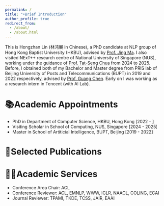 ```yaml
---
permalink: /
title: "☀️Brief Introduction"
author_profile: true
redirect_from: 
  - /about/
  - /about.html
---
```


This is Hongzhan Lin (林鸿展 in Chinese), a PhD candidate at NLP group of Hong Kong Baptist University (HKBU), advised by [Prof. Jing Ma](https://majingcuhk.github.io/). I also visited NExT++ research centre of National University of Singapore (NUS), working under the guidance of [Prof. Tat-Seng Chua](https://www.chuatatseng.com/) from 2024 to 2025. Before, I obtained both of my Bachelor and Master degree from PRIS lab of Beijing University of Posts and Telecommunications (BUPT) in 2019 and 2022 respectively, advised by [Prof. Guang Chen](https://x.com/fly51fly). Early on I was working as a research intern in Tencent (with AI Lab).


📚Academic Appointments
======
- PhD in Department of Computer Science, HKBU, Hong Kong [2022 - ]
- Visiting Scholar in School of Computing, NUS, Singapore [2024 - 2025]
- Master in School of Artiticial Intelligence, BUPT, Beijing [2019 - 2022]

📑Selected Publications
======


💁‍♂️Academic Services
======
- Conference Area Chair: ACL
- Conference Reviewer: ACL, EMNLP, WWW, ICLR, NAACL, COLING, ECAI
- Journal Reviewer: TPAMI, TKDE, TCSS, JAIR, EAAI

